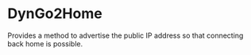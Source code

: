# DynGo2Home
Provides a method to advertise the public IP address so that connecting back home is possible.
